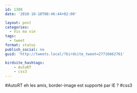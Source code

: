 ```yaml
---
id: 1308
date: '2010-10-18T08:46:44+02:00'

layout: post
categories:
  - Vis ma vie
tags:
  - tweet
format: status
publish_social: no
guid: 'http://tweets.local/?birdsite_tweet=27716662761'

birdsite_hashtags:
    - AutoRT
    - css3
---
```


\#AutoRT eh les amis, border-image est supporté par IE ? #css3